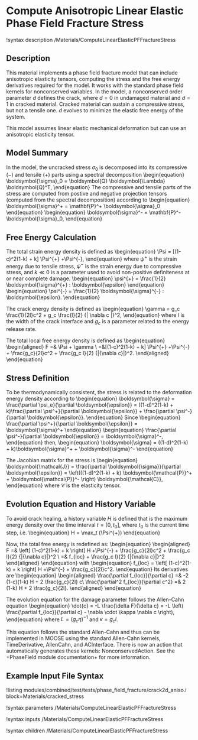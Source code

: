 # Compute Anisotropic Linear Elastic Phase Field Fracture Stress

!syntax description /Materials/ComputeLinearElasticPFFractureStress

## Description

This material implements a phase field fracture model that can include anisotropic elasticity tensors, computing the
stress and the free energy derivatives required for the model. It works with the standard phase field
kernels for nonconserved variables. In the model, a nonconserved order parameter $d$ defines the
crack, where $d = 0$ in undamaged material and $d = 1$ in cracked material. Cracked material can
sustain a compressive stress, but not a tensile one. $d$ evolves to minimize the elastic free energy
of the system.

This model assumes linear elastic mechanical deformation but can use an anisotropic elasticity tensor.

## Model Summary

In the model, the uncracked stress $\sigma_0$ is decomposed into its compressive $(-)$ and tensile $(+)$ parts using a spectral decomposition
\begin{equation}
\boldsymbol{\sigma}_0 = \boldsymbol{Q} \boldsymbol{\Lambda} \boldsymbol{Q}^T,
\end{equation}
The compressive and tensile parts of the stress are computed from postive and negative projection tensors (computed from the spectral decomposition) according to
\begin{equation}
	\boldsymbol{\sigma}^+ = \mathbf{P}^+ \boldsymbol{\sigma}_0
\end{equation}
\begin{equation}
	\boldsymbol{\sigma}^- = \mathbf{P}^- \boldsymbol{\sigma}_0,
\end{equation}

## Free Energy Calculation

The total strain energy density is defined as
\begin{equation}
\Psi = [(1-c)^2(1-k) + k] \Psi^{+} +\Psi^{-},
\end{equation}
where $\psi^{+}$ is the strain energy due to tensile stress, $\psi^{-}$ is the strain energy due to
compressive stress, and $k \ll 0$ is a parameter used to avoid non-positive definiteness at or near
complete damage.
\begin{equation}
\psi^{+} = \frac{1}{2} \boldsymbol{\sigma}^{+} : \boldsymbol{\epsilon}
\end{equation}
\begin{equation}
\psi^{-} = \frac{1}{2} \boldsymbol{\sigma}^{-} : \boldsymbol{\epsilon}.
\end{equation}

The crack energy density is defined as
\begin{equation}
\gamma = g_c \frac{1}{2l}c^2 + g_c \frac{l}{2} {| \nabla c |}^2,
\end{equation}
where $l$ is the width of the crack interface and $g_c$ is a parameter related to the energy release rate.

The total local free energy density is defined as
\begin{equation}
\begin{aligned}
F =& \Psi + \gamma \\
  =&[(1-c)^2(1-k) + k] \Psi^{+} +\Psi^{-} + \frac{g_c}{2l}c^2 + \frac{g_c l}{2} {|{\nabla c}|}^2.
\end{aligned}
\end{equation}

## Stress Definition

To be thermodynamically consistent, the stress is related to the deformation energy density according
to
\begin{equation}
  \boldsymbol{\sigma} = \frac{\partial \psi_e}{\partial \boldsymbol{\epsilon}} = ((1-d)^2(1-k) + k)\frac{\partial \psi^+}{\partial \boldsymbol{\epsilon}} + \frac{\partial \psi^-}{\partial \boldsymbol{\epsilon}}.
\end{equation}
Since
\begin{equation}
	\frac{\partial \psi^+}{\partial \boldsymbol{\epsilon}} = \boldsymbol{\sigma}^+
\end{equation}
\begin{equation}
	\frac{\partial \psi^-}{\partial \boldsymbol{\epsilon}} = \boldsymbol{\sigma}^-,
\end{equation}
then,
\begin{equation}
	\boldsymbol{\sigma} = ((1-d)^2(1-k) + k)\boldsymbol{\sigma}^+ + \boldsymbol{\sigma}^-
\end{equation}

The Jacobian matrix for the stress is
\begin{equation}
  \boldsymbol{\mathcal{J}} = \frac{\partial \boldsymbol{\sigma}}{\partial \boldsymbol{\epsilon}} = \left(((1-d)^2(1-k) + k) \boldsymbol{\mathcal{P}}^+ + \boldsymbol{\mathcal{P}}^- \right) \boldsymbol{\mathcal{C}},
\end{equation}
where $\boldsymbol{\mathcal{C}}$ is the elasticity tensor.

## Evolution Equation and History Variable

To avoid crack healing, a history variable $H$ is defined that is the maximum energy density over the
time interval $t=[0,t_0]$, where $t_0$ is the current time step, i.e.
\begin{equation}
H = \max_t (\Psi^{+})
\end{equation}

Now, the total free energy is redefined as:
\begin{equation}
\begin{aligned}
F =& \left[ (1-c)^2(1-k) + k \right] H +\Psi^{-} + \frac{g_c}{2l}c^2 + \frac{g_c l}{2} {|{\nabla c}|}^2 \\
  =& f_{loc} + \frac{g_c l}{2} {|{\nabla c}|}^2
\end{aligned}
\end{equation}
with
\begin{equation}
f_{loc} = \left[ (1-c)^2(1-k) + k \right] H +\Psi^{-} + \frac{g_c}{2l}c^2.
\end{equation}
Its derivatives are
\begin{equation}
\begin{aligned}
\frac{\partial f_{loc}}{\partial c} =& -2 (1-c)(1-k) H + 2 \frac{g_c}{2l} c\\
\frac{\partial^2 f_{loc}}{\partial c^2} =& 2 (1-k) H + 2 \frac{g_c}{2l}.
\end{aligned}
\end{equation}

The evolution equation for the damage parameter follows the Allen-Cahn equation
\begin{equation}
\dot{c} = -L \frac{\delta F}{\delta c} = -L \left( \frac{\partial f_{loc}}{\partial c} - \nabla \cdot \kappa \nabla c \right),
\end{equation}
where $L = (g_c \eta)^{-1}$ and $\kappa = g_c l$.

This equation follows the standard Allen-Cahn and thus can be implemented in MOOSE using the standard
Allen-Cahn kernels, TimeDerivative, AllenCahn, and ACInterface. There is now an action that automatically generates these kernels:
NonconservedAction. See the +PhaseField module documentation+ for more information.

## Example Input File Syntax

!listing modules/combined/test/tests/phase_field_fracture/crack2d_aniso.i
         block=Materials/cracked_stress

!syntax parameters /Materials/ComputeLinearElasticPFFractureStress

!syntax inputs /Materials/ComputeLinearElasticPFFractureStress

!syntax children /Materials/ComputeLinearElasticPFFractureStress
